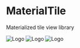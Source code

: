 # MaterialTile
Materialized tile view library

![Logo](art/Screenshots/1.jpg)
![Logo](art/Screenshots/2.jpg)
![Logo](art/Screenshots/3.jpg)